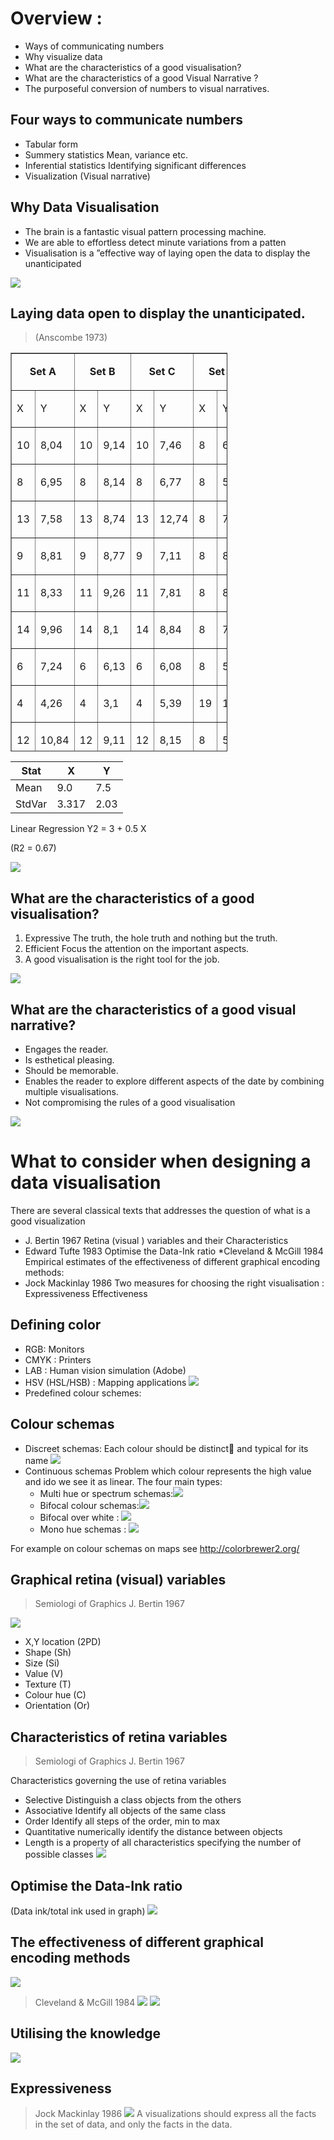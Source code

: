 # Overview :
* Ways of communicating numbers
* Why visualize data
* What are the characteristics of a good visualisation?
* What are the characteristics of a good Visual Narrative ?
* The purposeful conversion of numbers to visual narratives.

## Four ways to communicate numbers
* Tabular form
* Summery statistics Mean, variance etc.
* Inferential statistics Identifying significant differences
* Visualization (Visual narrative)

## Why Data Visualisation
* The brain is a fantastic visual pattern processing machine. 
* We are able to effortless detect minute variations from a patten
* Visualisation is a ”effective way of laying open the data to display the unanticipated

![](https://geoinformatik.github.io/webbooks/GIS_VIZ/viz_res/num_viz1.jpg)

## Laying data open to display the unanticipated.
> (Anscombe 1973)


<table style="border-collapse: collapse; width: 347px; height: 638px;" border="1px">
<tbody>
<tr>
<td style="width: 90px; text-align: center;" colspan="2">
<p><strong>Set A</strong></p>
</td>
<td style="width: 70px; text-align: center;" colspan="2">
<p><strong>Set B</strong></p>
</td>
<td style="width: 68px; text-align: center;" colspan="2">
<p><strong>Set C</strong></p>
</td>
<td style="width: 98px; text-align: center;" colspan="2">
<p><strong>Set D</strong></p>
</td>
</tr>
<tr>
<td style="width: 49px;">
<p>X</p>
</td>
<td style="width: 41px;">
<p>Y</p>
</td>
<td style="width: 30px;">
<p>X</p>
</td>
<td style="width: 40px;">
<p>Y</p>
</td>
<td style="width: 33px;">
<p>X</p>
</td>
<td style="width: 35px;">
<p>Y</p>
</td>
<td style="width: 41px;">
<p>X</p>
</td>
<td style="width: 57px;">
<p>Y</p>
</td>
</tr>
<tr>
<td style="width: 49px;">
<p>10</p>
</td>
<td style="width: 41px;">
<p>8,04</p>
</td>
<td style="width: 30px;">
<p>10</p>
</td>
<td style="width: 40px;">
<p>9,14</p>
</td>
<td style="width: 33px;">
<p>10</p>
</td>
<td style="width: 35px;">
<p>7,46</p>
</td>
<td style="width: 41px;">
<p>8</p>
</td>
<td style="width: 57px;">
<p>6,58</p>
</td>
</tr>
<tr>
<td style="width: 49px;">
<p>8</p>
</td>
<td style="width: 41px;">
<p>6,95</p>
</td>
<td style="width: 30px;">
<p>8</p>
</td>
<td style="width: 40px;">
<p>8,14</p>
</td>
<td style="width: 33px;">
<p>8</p>
</td>
<td style="width: 35px;">
<p>6,77</p>
</td>
<td style="width: 41px;">
<p>8</p>
</td>
<td style="width: 57px;">
<p>5,76</p>
</td>
</tr>
<tr>
<td style="width: 49px;">
<p>13</p>
</td>
<td style="width: 41px;">
<p>7,58</p>
</td>
<td style="width: 30px;">
<p>13</p>
</td>
<td style="width: 40px;">
<p>8,74</p>
</td>
<td style="width: 33px;">
<p>13</p>
</td>
<td style="width: 35px;">
<p>12,74</p>
</td>
<td style="width: 41px;">
<p>8</p>
</td>
<td style="width: 57px;">
<p>7,71</p>
</td>
</tr>
<tr>
<td style="width: 49px;">
<p>9</p>
</td>
<td style="width: 41px;">
<p>8,81</p>
</td>
<td style="width: 30px;">
<p>9</p>
</td>
<td style="width: 40px;">
<p>8,77</p>
</td>
<td style="width: 33px;">
<p>9</p>
</td>
<td style="width: 35px;">
<p>7,11</p>
</td>
<td style="width: 41px;">
<p>8</p>
</td>
<td style="width: 57px;">
<p>8,84</p>
</td>
</tr>
<tr>
<td style="width: 49px;">
<p>11</p>
</td>
<td style="width: 41px;">
<p>8,33</p>
</td>
<td style="width: 30px;">
<p>11</p>
</td>
<td style="width: 40px;">
<p>9,26</p>
</td>
<td style="width: 33px;">
<p>11</p>
</td>
<td style="width: 35px;">
<p>7,81</p>
</td>
<td style="width: 41px;">
<p>8</p>
</td>
<td style="width: 57px;">
<p>8,47</p>
</td>
</tr>
<tr>
<td style="width: 49px;">
<p>14</p>
</td>
<td style="width: 41px;">
<p>9,96</p>
</td>
<td style="width: 30px;">
<p>14</p>
</td>
<td style="width: 40px;">
<p>8,1</p>
</td>
<td style="width: 33px;">
<p>14</p>
</td>
<td style="width: 35px;">
<p>8,84</p>
</td>
<td style="width: 41px;">
<p>8</p>
</td>
<td style="width: 57px;">
<p>7,04</p>
</td>
</tr>
<tr>
<td style="width: 49px;">
<p>6</p>
</td>
<td style="width: 41px;">
<p>7,24</p>
</td>
<td style="width: 30px;">
<p>6</p>
</td>
<td style="width: 40px;">
<p>6,13</p>
</td>
<td style="width: 33px;">
<p>6</p>
</td>
<td style="width: 35px;">
<p>6,08</p>
</td>
<td style="width: 41px;">
<p>8</p>
</td>
<td style="width: 57px;">
<p>5,25</p>
</td>
</tr>
<tr>
<td style="width: 49px;">
<p>4</p>
</td>
<td style="width: 41px;">
<p>4,26</p>
</td>
<td style="width: 30px;">
<p>4</p>
</td>
<td style="width: 40px;">
<p>3,1</p>
</td>
<td style="width: 33px;">
<p>4</p>
</td>
<td style="width: 35px;">
<p>5,39</p>
</td>
<td style="width: 41px;">
<p>19</p>
</td>
<td style="width: 57px;">
<p>12,5</p>
</td>
</tr>
<tr>
<td style="width: 49px;">
<p>12</p>
</td>
<td style="width: 41px;">
<p>10,84</p>
</td>
<td style="width: 30px;">
<p>12</p>
</td>
<td style="width: 40px;">
<p>9,11</p>
</td>
<td style="width: 33px;">
<p>12</p>
</td>
<td style="width: 35px;">
<p>8,15</p>
</td>
<td style="width: 41px;">
<p>8</p>
</td>
<td style="width: 57px;">
<p>5,56</p>
</td>
</tr>
<tr>
<td style="width: 49px;">
<p>7</p>
</td>
<td style="width: 41px;">
<p>4,82</p>
</td>
<td style="width: 30px;">
<p>7</p>
</td>
<td style="width: 40px;">
<p>7,26</p>
</td>
<td style="width: 33px;">
<p>7</p>
</td>
<td style="width: 35px;">
<p>6,42</p>
</td>
<td style="width: 41px;">
<p>8</p>
</td>
<td style="width: 57px;">
<p>7,91</p>
</td>
</tr>
<tr>
<td style="width: 49px;">
<p>5</p>
</td>
<td style="width: 41px;">
<p>5,68</p>
</td>
<td style="width: 30px;">
<p>5</p>
</td>
<td style="width: 40px;">
<p>4,74</p>
</td>
<td style="width: 33px;">
<p>5</p>
</td>
<td style="width: 35px;">
<p>5,73</p>
</td>
<td style="width: 41px;">
<p>8</p>
</td>
<td style="width: 57px;">
<p>6,89</p>
</td>
</tr>
</tbody>
</table>
</blockquote>
<table>
<thead>
<tr>
<th>Stat</th>
<th>X</th>
<th>Y</th>
</tr>
</thead>
<tbody>
<tr>
<td>Mean</td>
<td>9.0</td>
<td>7.5</td>
</tr>
<tr>
<td>StdVar</td>
<td>3.317</td>
<td>2.03</td>
</tr>
</tbody>
</table>
Linear Regression Y2 = 3 + 0.5 X


(R2 = 0.67)


![](https://geoinformatik.github.io/webbooks/GIS_VIZ/viz_res/graph_set%20A-D.png)


## What are the characteristics of a good visualisation?
1. Expressive The truth, the hole truth and nothing but the truth.
2. Efficient Focus the attention on the important aspects.
3. A good visualisation is the right tool for the job.

![](https://geoinformatik.github.io/webbooks/GIS_VIZ/viz_res/graph.jpg)


## What are the characteristics of a good visual narrative?
* Engages the reader.
* Is esthetical pleasing.
* Should be memorable.
* Enables the reader to explore different aspects of the date by combining multiple visualisations.
* Not compromising the rules of a good visualisation

![](https://geoinformatik.github.io/webbooks/GIS_VIZ/viz_res/diamands.jpg)

# What to consider when designing a data visualisation
There are several classical texts that addresses the question of what is a good visualization 
* J. Bertin  1967
  Retina (visual ) variables and their Characteristics
* Edward Tufte 1983
  Optimise the Data-Ink ratio
*Cleveland & McGill 1984 
  Empirical estimates of the effectiveness of different graphical encoding  methods:
* Jock Mackinlay 1986 
  Two measures for choosing the right visualisation :
  Expressiveness
  Effectiveness
  
## Defining color
*  RGB: Monitors
*  CMYK : Printers
*  LAB : Human vision simulation (Adobe)
*  HSV (HSL/HSB) : Mapping applications ![](https://geoinformatik.github.io/webbooks/GIS_VIZ/viz_res/hsv.jpg)
*  Predefined colour schemes:

## Colour schemas
*  Discreet schemas:
  Each colour should be distinct and typical for its name
  ![](https://geoinformatik.github.io/webbooks/GIS_VIZ/viz_res/Discreet_schemas.jpg)
* Continuous schemas
  Problem which colour represents the high value and ido we see it as linear. The four main types:
  * Multi hue or spectrum schemas:![](https://geoinformatik.github.io/webbooks/GIS_VIZ/viz_res/SpecturalSchemas.jpg)
  * Bifocal colour schemas:![](https://geoinformatik.github.io/webbooks/GIS_VIZ/viz_res/BifocalSchemas.jpg)
  * Bifocal over white : ![](https://geoinformatik.github.io/webbooks/GIS_VIZ/viz_res/Bifocal_WhteSchemas.jpg)
  * Mono hue schemas : ![](https://geoinformatik.github.io/webbooks/GIS_VIZ/viz_res/MonoHuelSchemas.jpg)
  
For example on colour schemas on maps see <http://colorbrewer2.org/>

## Graphical retina (visual) variables
> Semiologi of Graphics J. Bertin  1967

![](https://geoinformatik.github.io/webbooks/GIS_VIZ/viz_res/visualVariable.jpg)
*  X,Y location (2PD)
*  Shape (Sh)
*  Size (Si)
*  Value (V)
*  Texture (T)
*  Colour hue (C)
*  Orientation (Or)


## Characteristics of retina variables
> Semiologi of Graphics J. Bertin  1967

Characteristics governing the use of retina variables
*  Selective Distinguish a class objects from the others
*  Associative  Identify all objects of the same class
*  Order  Identify all steps of the order, min to max
*  Quantitative numerically identify the distance between objects
*  Length is a property of all characteristics specifying the number of possible classes
![](https://geoinformatik.github.io/webbooks/GIS_VIZ/viz_res/visualVariableCompar.jpg)

## Optimise the Data-Ink ratio
(Data ink/total ink used in graph)
![](https://geoinformatik.github.io/webbooks/GIS_VIZ/viz_res/dataInk.jpg)

## The effectiveness of different graphical encoding  methods
![](https://geoinformatik.github.io/webbooks/GIS_VIZ/viz_res/graphicalEncodingCompare.png)

> Cleveland & McGill 1984 
![](https://geoinformatik.github.io/webbooks/GIS_VIZ/viz_res/graphicalEncodingCompCleveland.jpg)
![](https://geoinformatik.github.io/webbooks/GIS_VIZ/viz_res/graphicalEncodingCompCleveland_2.jpg)

## Utilising the knowledge
![](https://geoinformatik.github.io/webbooks/GIS_VIZ/viz_res/EncodingForWhat.png)

## Expressiveness
> Jock Mackinlay 1986 
![](https://geoinformatik.github.io/webbooks/GIS_VIZ/viz_res/Expressiveness.jpg)
A visualizations should  express all the facts in the set of data, and only the facts in the data.


